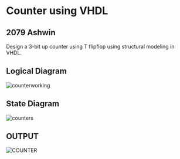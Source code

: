 # Counter using VHDL
## 2079 Ashwin
Design a 3-bit up counter using T flipflop using structural modeling in VHDL.

## Logical Diagram
![counterworking](https://github.com/yamsubash/ES_VHDL/assets/149253579/f35ba108-2510-49cf-90e2-7c77f5fbb58c)


## State Diagram
![counters](https://github.com/yamsubash/ES_VHDL/assets/149253579/dc419f93-1452-40e9-8e37-3d488063c405)


## OUTPUT
![COUNTER](https://github.com/yamsubash/ES_VHDL/assets/149253579/92a7dd7e-7e43-4929-acba-6843109b64bc)
